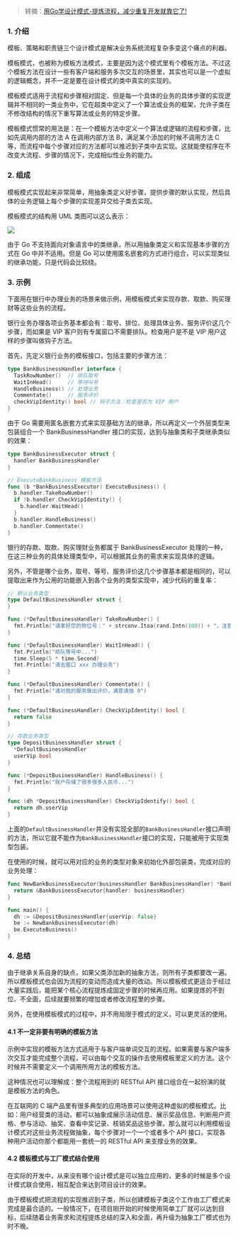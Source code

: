 > 转摘：[用Go学设计模式-提炼流程，减少重复开发就靠它了!](https://mp.weixin.qq.com/s/-Ysho1jI9MfrAIrplzj7UQ)

### 1. 介绍

模板、策略和职责链三个设计模式是解决业务系统流程复杂多变这个痛点的利器。

模板模式，也被称为模板方法模式，主要是因为这个模式里有个模板方法。不过这个模板方法在设计一些有客户端和服务多次交互的场景里，其实也可以是一个虚拟的逻辑概念，并不一定是要在设计模式的类中真实的实现的。

模板模式适用于流程和步骤相对固定、但是每一个具体的业务的具体步骤的实现逻辑并不相同的一类业务中，它在超类中定义了一个算法或业务的框架，允许子类在不修改结构的情况下重写算法或业务的特定步骤。

模板模式惯常的用法是：在一个模板方法中定义一个算法或逻辑的流程和步骤，比如先调用内部的方法 A 在调用内部方法 B，满足某个添加的时候不调用方法 C 等，而流程中每个步骤对应的方法都可以推迟到子类中去实现。这就能使程序在不改变大流程、步骤的情况下，完成相似性业务的能力。

### 2. 组成

模板模式实现起来非常简单，用抽象类定义好步骤，提供步骤的默认实现，然后具体的业务逻辑上每个步骤的实现差异交给子类去实现。

模板模式的结构用 UML 类图可以这么表示：

![](https://cnd.qiniu.lin07ux.cn/markdown/1672928390)

由于 Go 不支持面向对象语言中的类继承，所以用抽象类定义和实现基本步骤的方式在 Go 中并不适用。但是 Go 可以使用匿名嵌套的方式进行组合，可以实现类似的继承功能，只是代码会比较绕。

### 3. 示例

下面用在银行中办理业务的场景来做示例，用模板模式来实现存款、取款、购买理财等这些业务的流程。

银行业务办理各项业务基本都会有：取号、排位、处理具体业务、服务评价这几个步骤，而如果是 VIP 客户则有专属窗口不需要排队。检查用户是不是 VIP 用户这样的步骤叫做钩子方法。

首先，先定义银行业务的模板接口，包括主要的步骤方法：

```go
type BankBusinessHandler interface {
  TaskRowNumber()  // 排队取号
  WaitInHead()     // 等待叫号
  HandleBusiness() // 处理业务
  Commentate()     // 服务评价
  checkVipIdentity() bool // 钩子方法：检查是否为 VIP 用户
}
```

由于 Go 需要用匿名嵌套方式来实现基础方法的继承，所以再定义一个外层类型来包装组合一个 BankBusinessHandler 接口的实现，达到与抽象类和子类继承类似的效果：

```go
type BankBusinessExecutor struct {
  handler BankBusinessHandler
}

// ExecuteBankBusiness 模板方法
func (b *BankBusinessExecutor) ExecuteBusiness() {
  b.handler.TakeRowNumber()
  if !b.handler.CheckVipIdentity() {
    b.handler.WaitHead()
  }
  b.handler.HandleBusiness()
  b.handler.Commentate()
}
```

银行的存款、取款、购买理财业务都属于 BankBusinessExecutor 处理的一种，在这三种业务的具体处理类型中，可以根据其业务的需求来实现具体的逻辑。

另外，不管是哪个业务，取号、等号、服务评价这几个步骤基本都是相同的，可以提取出来作为公用的功能嵌入到各个业务的类型实现中，减少代码的重复率：

```go
// 默认业务类型
type DefaultBusinessHandler struct {
}

func (*DefaultBusinessHandler) TakeRowNumber() {
  fmt.Println("请拿好您的排位号：" + strconv.Itoa(rand.Intn(100)) + "，注意排队情况，过号后顺延三个安排")
}

func (*DefaultBusinessHandler) WaitInHead() {
  fmt.Println("排队等号中...")
  time.Sleep(5 * time.Second)
  fmt.Println("请去窗口 xxx 办理业务")
}

func (*DefaultBusinessHandler) Commentate() {
  fmt.Println("请对我的服务做出评价，满意请按 0")
}

func (*DefaultBusinessHandler) CheckVipIdentity() bool {
  return false
}

// 存款业务类型
type DepositBusinessHandler struct {
  *DefaultBusinessHandler
  userVip bool
}

func (*DepositBusinessHandler) HandleBusiness() {
  fmt.Println("账户存储了很多很多人民币...")
}

func (dh *DepositBusinessHandler) CheckVipIdentify() bool {
  return dh.userVip
}
```

上面的`DefaultBusinessHandler`并没有实现全部的`BankBusinessHandler`接口声明的方法，所以它就不能作为`BankBusinessHandler`接口的实现，只能被用于实现类型包装。

在使用的时候，就可以用对应的业务的类型对象来初始化外部包装类，完成对应的业务处理：

```go
func NewBankBusinessExecutor(businessHandler BankBusinessHandler) *BankBusinessExecutor {
  return &BankBusinessExecutor{handler: businessHandler}
}

func main() {
  dh := &DepositBusinessHandler{userVip: false}
  be := NewBankBusinessExecutor(dh)
  be.ExecuteBusiness()
}
```

### 4. 总结

由于继承关系自身的缺点，如果父类添加新的抽象方法，则所有子类都要改一遍。所以模板模式也会因为流程的变动而造成大量的改动。所以模板模式更适合于经过大量实践后，能把某个核心流程提炼成固定步骤的时候再应用。如果提炼的不到位、不全面，后续就要频繁的增加或者修改流程里的步骤。

另外，在使用模板模式的过程中，并不用局限于模式的定义，可以更灵活的使用。

#### 4.1 不一定非要有明确的模板方法

示例中实现的模板方法方式适用于与客户端单词交互的流程。如果需要与客户端多次交互才能完成整个流程，可以由每个交互的操作去使用模板里定义的方法。这个时候并不需要定义一个调用所用方法的模板方法。

这种情况也可以理解成：整个流程用到的 RESTful API 接口组合在一起扮演的就是模板方法的角色。

在互联网的 C 端产品里有很多典型的应用场景可以使用这种虚拟的模板模式。比如：用户经营类的活动，都可以抽象成展示活动信息、展示奖品信息、判断用户资格、参与活动、抽奖、查看中奖记录、核销奖品这些步骤。那么就可以利用模板设计模式对这些业务流程做抽象，每个步骤对一个一个或者多个 API 接口，实现各种用户活动你那个都能用一套统一的 RESTful API 来支撑业务的效果。

#### 4.2 模板模式与工厂模式结合使用

在实际的开发中，从来没有哪个设计模式是可以独立应用的，更多的时候是多个设计模式联合使用，相互配合来达到项目设计的效果。

由于模板模式把流程的实现推迟到子类，所以创建模板子类这个工作由工厂模式来完成是最合适的。一般情况下，在项目刚开始的时候使用简单工厂就可以达到目标，后续随着业务需求和流程提炼总结的深入和全面，再升级为抽象工厂模式也为时不晚。

